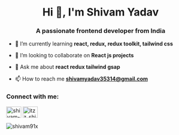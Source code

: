 <h1 align="center">Hi 👋, I'm Shivam Yadav</h1>
<h3 align="center">A passionate frontend developer from India</h3>

- 🌱 I’m currently learning **react, redux, redux toolkit, tailwind css**

- 👯 I’m looking to collaborate on **React js projects**

- 💬 Ask me about **react redux tailwind gsap**

- 📫 How to reach me **shivamyadav35314@gmail.com**

<h3 align="left">Connect with me:</h3>
<p align="left">
<a href="https://linkedin.com/in/shivam-yadav0001" target="blank"><img align="center" src="https://raw.githubusercontent.com/rahuldkjain/github-profile-readme-generator/master/src/images/icons/Social/linked-in-alt.svg" alt="shivam-yadav0001" height="30" width="40" /></a>
<a href="https://instagram.com/itzz_shivamyadav" target="blank"><img align="center" src="https://raw.githubusercontent.com/rahuldkjain/github-profile-readme-generator/master/src/images/icons/Social/instagram.svg" alt="itzz_shivamyadav" height="30" width="40" /></a>
</p>
<p><img align="center" src="https://github-readme-stats.vercel.app/api/top-langs?username=shivam91x&show_icons=true&locale=en&layout=compact" alt="shivam91x" /></p>

